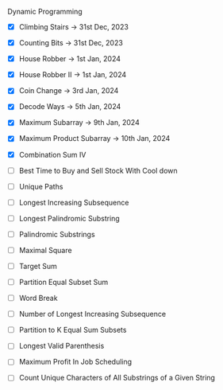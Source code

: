 Dynamic Programming

- [X] Climbing Stairs -> 31st Dec, 2023                       
- [X] Counting Bits -> 31st Dec, 2023                                                 
- [X] House Robber -> 1st Jan, 2024                                                 
- [X] House Robber II -> 1st Jan, 2024                                                 
- [X] Coin Change -> 3rd Jan, 2024                                                   
- [X] Decode Ways -> 5th Jan, 2024                                                   
- [X] Maximum Subarray -> 9th Jan, 2024                                               
- [X] Maximum Product Subarray -> 10th Jan, 2024
- [X] Combination Sum IV
- [ ] Best Time to Buy and Sell Stock With Cool down
- [ ] Unique Paths                                              
- [ ] Longest Increasing Subsequence                  
- [ ] Longest Palindromic Substring                                                    
- [ ] Palindromic Substrings                                  
- [ ] Maximal Square                                  
- [ ] Target Sum                                          
- [ ] Partition Equal Subset Sum                                                  
- [ ] Word Break                                                      
- [ ] Number of Longest Increasing Subsequence                                      
- [ ] Partition to K Equal Sum Subsets
- [ ] Longest Valid Parenthesis                     
- [ ] Maximum Profit In Job Scheduling                               
- [ ] Count Unique Characters of All Substrings of a Given String                                      

